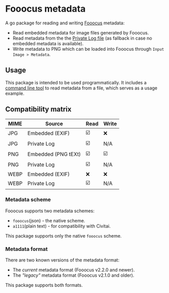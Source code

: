 # Fooocus metadata

A go package for reading and writing [Fooocus](https://github.com/lllyasviel/Fooocus) metadata:

- Read embedded metadata for image files generated by Fooocus.
- Read metadata from the the [Private Log file](https://github.com/lllyasviel/Fooocus/discussions/160) (as fallback in case no embedded metadata is available).
- Write metadata to PNG which can be loaded into Fooocus through `Input Image > Metadata`.

## Usage

This package is intended to be used programmatically. It includes a [command line tool](./cmd/file/main.go) to read metadata from a file, which serves as a usage example.

## Compatibility matrix

| MIME | Source  | Read | Write |
|------|---------|------|-------|
| JPG  | Embedded (EXIF) | ☑️ | ❌ |
| JPG  | Private Log | ☑️ | N/A |
| PNG  | Embedded (PNG tEXt) | ☑️ | ☑️ |
| PNG  | Private Log | ☑️ | N/A |
| WEBP | Embedded (EXIF) | ❌ | ❌ |
| WEBP | Private Log | ☑️ | N/A |

### Metadata scheme

Fooocus supports two metadata schemes:

- `fooocus`(json) - the native scheme.
- `a1111`(plain text) - for compatibility with Civitai.

This package supports only the native `fooocus` scheme.

### Metadata format

There are two known versions of the metadata format:

- The *current* metadata format (Fooocus v2.2.0 and newer).
- The *"legacy"* metadata format (Fooocus v2.1.0 and older).

This package supports both formats.